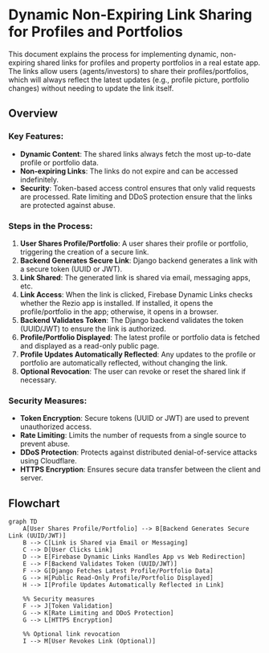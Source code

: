 # Dynamic Non-Expiring Link Sharing for Profiles and Portfolios

This document explains the process for implementing dynamic, non-expiring shared links for profiles and property portfolios in a real estate app. The links allow users (agents/investors) to share their profiles/portfolios, which will always reflect the latest updates (e.g., profile picture, portfolio changes) without needing to update the link itself.

## Overview

### Key Features:
- **Dynamic Content**: The shared links always fetch the most up-to-date profile or portfolio data.
- **Non-expiring Links**: The links do not expire and can be accessed indefinitely.
- **Security**: Token-based access control ensures that only valid requests are processed. Rate limiting and DDoS protection ensure that the links are protected against abuse.

### Steps in the Process:
1. **User Shares Profile/Portfolio**: A user shares their profile or portfolio, triggering the creation of a secure link.
2. **Backend Generates Secure Link**: Django backend generates a link with a secure token (UUID or JWT).
3. **Link Shared**: The generated link is shared via email, messaging apps, etc.
4. **Link Access**: When the link is clicked, Firebase Dynamic Links checks whether the Rezio app is installed. If installed, it opens the profile/portfolio in the app; otherwise, it opens in a browser.
5. **Backend Validates Token**: The Django backend validates the token (UUID/JWT) to ensure the link is authorized.
6. **Profile/Portfolio Displayed**: The latest profile or portfolio data is fetched and displayed as a read-only public page.
7. **Profile Updates Automatically Reflected**: Any updates to the profile or portfolio are automatically reflected, without changing the link.
8. **Optional Revocation**: The user can revoke or reset the shared link if necessary.

### Security Measures:
- **Token Encryption**: Secure tokens (UUID or JWT) are used to prevent unauthorized access.
- **Rate Limiting**: Limits the number of requests from a single source to prevent abuse.
- **DDoS Protection**: Protects against distributed denial-of-service attacks using Cloudflare.
- **HTTPS Encryption**: Ensures secure data transfer between the client and server.

## Flowchart

```mermaid
graph TD
    A[User Shares Profile/Portfolio] --> B[Backend Generates Secure Link (UUID/JWT)]
    B --> C[Link is Shared via Email or Messaging]
    C --> D[User Clicks Link]
    D --> E[Firebase Dynamic Links Handles App vs Web Redirection]
    E --> F[Backend Validates Token (UUID/JWT)]
    F --> G[Django Fetches Latest Profile/Portfolio Data]
    G --> H[Public Read-Only Profile/Portfolio Displayed]
    H --> I[Profile Updates Automatically Reflected in Link]
    
    %% Security measures
    F --> J[Token Validation]
    G --> K[Rate Limiting and DDoS Protection]
    G --> L[HTTPS Encryption]

    %% Optional link revocation
    I --> M[User Revokes Link (Optional)]
